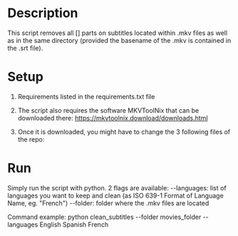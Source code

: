# Description
This script removes all [] parts on subtitles located within .mkv files as well as in the same directory (provided the basename of the .mkv is contained in the .srt file).

# Setup
1. Requirements listed in the requirements.txt file 

2. The script also requires the software MKVToolNix that can be downloaded there: 
https://mkvtoolnix.download/downloads.html

3. Once it is downloaded, you might have to change the 3 following files of the repo:

# Run
Simply run the script with python. 2 flags are available:
--languages: list of languages you want to keep and clean (as ISO 639-1 Format of Language Name, eg. "French")
--folder: folder where the .mkv files are located

Command example:
python clean_subtitles --folder movies_folder --languages English Spanish French
